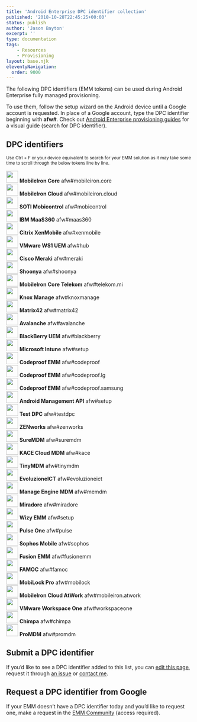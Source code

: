 ```yaml
---
title: 'Android Enterprise DPC identifier collection'
published: '2018-10-28T22:45:25+00:00'
status: publish
author: 'Jason Bayton'
excerpt: ''
type: documentation
tags: 
    - Resources
    - Provisioning
layout: base.njk
eleventyNavigation:
  order: 9000
---
```

The following DPC identifiers (EMM tokens) can be used during Android Enterprise fully managed provisioning.

To use them, follow the setup wizard on the Android device until a Google account is requested. In place of a Google account, type the DPC identifier beginning with **afw#**. Check out [Android Enterprise provisioning guides](/android/android-enterprise-provisioning-guides/) for a visual guide (search for DPC identifier).

## DPC identifiers

<small>Use Ctrl + F or your device equivalent to search for your EMM solution as it may take some time to scroll through the below tokens line by line.</small>

<div id="dpc_extras">
  <div class="dpc-vendor">
    <img width="32px" height="32px" src="https://cdn.bayton.org/uploads/2018/10/mobileiron_71819.png">
    <b>MobileIron Core</b>  
    afw#mobileiron.core
  </div>
  <div class="dpc-vendor">
    <img width="32px" height="32px" src="https://cdn.bayton.org/uploads/2018/10/mobileiron_71819.png">
    <b>MobileIron Cloud</b>  
    afw#mobileiron.cloud
  </div>
  <div class="dpc-vendor">
    <img width="32px" height="32px" src="https://cdn.bayton.org/uploads/2018/10/mobico-1.jpg">
    <b>SOTI Mobicontrol</b>  
    afw#mobicontrol  
  </div>
  <div class="dpc-vendor">
    <img width="32px" height="32px" src="https://cdn.bayton.org/uploads/2018/10/maas.jpg">
    <b>IBM MaaS360</b>  
    afw#maas360  
  </div>
  <div class="dpc-vendor">
    <img width="32px" height="32px" src="https://cdn.bayton.org/uploads/2018/10/xenmob.jpg">
    <b>Citrix XenMobile</b>  
    afw#xenmobile
  </div>
  <div class="dpc-vendor">
    <img width="32px" height="32px" src="https://cdn.bayton.org/uploads/2018/10/ws1uemicon.jpg">
    <b>VMware WS1 UEM</b>  
    afw#hub
  </div>
  <div class="dpc-vendor">
    <img width="32px" height="32px" src="https://cdn.bayton.org/uploads/2018/10/meraki.jpg">
    <b>Cisco Meraki</b>  
    afw#meraki
  </div>
  <div class="dpc-vendor">
    <img width="32px" height="32px" src="https://cdn.bayton.org/uploads/2018/10/shoonyaglow.png">
    <b>Shoonya</b>  
    afw#shoonya  
  </div>
  <div class="dpc-vendor">
    <img width="32px" height="32px" src="https://cdn.bayton.org/uploads/2018/10/mobileiron_71819.png">
    <b>MobileIron Core Telekom</b>  
    afw#telekom.mi  
  </div>
  <div class="dpc-vendor">
    <img width="32px" height="32px" src="https://cdn.bayton.org/uploads/2019/07/knox.png">
    <b>Knox Manage</b>  
    afw#knoxmanage  
  </div>
  <div class="dpc-vendor">
    <img width="32px" height="32px" src="https://cdn.bayton.org/uploads/2020/02/Silverback-Companion-Application-Icon.png">
    <b>Matrix42</b>  
    afw#matrix42  
  </div>
  <div class="dpc-vendor">
    <img width="32px" height="32px" src="https://cdn.bayton.org/uploads/2018/10/avalanche.png">
    <b>Avalanche</b>  
    afw#avalanche
  </div>
  <div class="dpc-vendor">
    <img width="32px" height="32px" src="https://cdn.bayton.org/uploads/2018/10/bbuem.jpg">
    <b>BlackBerry UEM</b>  
    afw#blackberry
  </div>
  <div class="dpc-vendor">
    <img width="32px" height="32px" src="https://cdn.bayton.org/uploads/2018/10/intune.jpg">
    <b>Microsoft Intune</b>  
    afw#setup
  </div>
  <div class="dpc-vendor">
    <img width="32px" height="32px" src="https://cdn.bayton.org/uploads/2018/10/codeproof.png">
    <b>Codeproof EMM</b>  
    afw#codeproof  
  </div>
  <div class="dpc-vendor">
    <img width="32px" height="32px" src="https://cdn.bayton.org/uploads/2018/10/codeproof.png">
    <b>Codeproof EMM</b>  
    afw#codeproof.lg  
  </div>
  <div class="dpc-vendor">
    <img width="32px" height="32px" src="https://cdn.bayton.org/uploads/2018/10/codeproof.png">
    <b>Codeproof EMM</b>  
    afw#codeproof.samsung  
  </div>
  <div class="dpc-vendor">
    <img width="32px" height="32px" src="https://cdn.bayton.org/uploads/2018/10/goog.png">
    <b>Android Management API</b>  
    afw#setup  
  </div>
  <div class="dpc-vendor">
    <img width="32px" height="32px" src="https://cdn.bayton.org/uploads/2018/10/goog.png">
    <b>Test DPC</b>  
    afw#testdpc  
  </div>
  <div class="dpc-vendor">
    <img width="32px" height="32px" src="https://cdn.bayton.org/uploads/2018/10/zen.png">
    <b>ZENworks</b>  
    afw#zenworks
  </div>
  <div class="dpc-vendor">
    <img width="32px" height="32px" src="https://cdn.bayton.org/uploads/2018/10/suremdm.png">
    <b>SureMDM</b>  
    afw#suremdm
  </div>
  <div class="dpc-vendor">
    <img width="32px" height="32px" src="https://cdn.bayton.org/uploads/2019/05/kace-orange.png">
    <b>KACE Cloud MDM</b>  
    afw#kace
  </div>
  <div class="dpc-vendor">
    <img width="32px" height="32px" src="https://cdn.bayton.org/uploads/2019/12/icon-android-tinymdm-white64x64.png">
    <b>TinyMDM</b>  
    afw#tinymdm
  </div>
  <div class="dpc-vendor">
    <img width="32px" height="32px" src="https://cdn.bayton.org/uploads/2018/10/evoluzione-e1599084314695.png">
    <b>EvoluzioneICT</b>  
    afw#evoluzioneict
  </div>
  <div class="dpc-vendor">
    <img width="32px" height="32px" src="https://cdn.bayton.org/uploads/2018/10/memdm.jpg">
    <b>Manage Engine MDM</b>  
    afw#memdm
  </div>
  <div class="dpc-vendor">
    <img width="32px" height="32px" src="https://cdn.bayton.org/uploads/2018/10/miradore-2-e1540806823873.jpg">
    <b>Miradore</b>  
    afw#miradore  
  </div>
  <div class="dpc-vendor">
    <img width="32px" height="32px" src="https://cdn.bayton.org/uploads/2018/10/wizy.jpg">
    <b>Wizy EMM</b>  
    afw#setup
  </div>
  <div class="dpc-vendor">
    <img width="32px" height="32px" src="https://cdn.bayton.org/uploads/2018/10/pulseemm.png">
    <b>Pulse One</b>  
    afw#pulse  
  </div>
  <div class="dpc-vendor">
    <img width="32px" height="32px" src="https://cdn.bayton.org/uploads/2018/10/sophos.png">
    <b>Sophos Mobile</b>  
    afw#sophos  
  </div>
  <div class="dpc-vendor">
    <img width="32px" height="32px" src="https://cdn.bayton.org/uploads/2018/10/fusionemm.png">
    <b>Fusion EMM</b>  
    afw#fusionemm  
  </div>
  <div class="dpc-vendor">
    <img width="32px" height="32px" src="https://cdn.bayton.org/uploads/2018/10/famoc.png">
    <b>FAMOC</b>  
    afw#famoc  
  </div>
  <div class="dpc-vendor">
    <img width="32px" height="32px" src="https://cdn.bayton.org/uploads/2018/10/mobilock.png">
    <b>MobiLock Pro</b>  
    afw#mobilock
  </div>
  <div class="dpc-vendor">
    <img width="32px" height="32px" src="https://cdn.bayton.org/uploads/2018/10/mobileiron_71819.png">
    <b>MobileIron Cloud AtWork</b>  
    afw#mobileiron.atwork
  </div>
  <div class="dpc-vendor">
    <img width="32px" height="32px" src="https://cdn.bayton.org/uploads/2018/10/ws1uemicon.jpg">
    <b>VMware Workspace One</b>  
    afw#workspaceone
  </div>
  <div class="dpc-vendor">
    <img width="32px" height="32px" src="https://cdn.bayton.org/uploads/2020/02/Logo-Chimpa-quad.png">
    <b>Chimpa</b>  
    afw#chimpa
  </div>
  <div class="dpc-vendor">
    <img width="32px" height="32px" src="https://cdn.bayton.org/uploads/2021/04/promdm.png">
    <b>ProMDM</b>  
    afw#promdm
  </div>
</div>
  

## Submit a DPC identifier

If you’d like to see a DPC identifier added to this list, you can [edit this page](https://github.com/jasonbayton/11ty/blob/main/_src/android/android-enterprise-dpc-identifier-collection.md), request it through [an issue](https://github.com/jasonbayton/11ty/issues/new?assignees=jasonbayton&labels=documentation&template=content-request.md&title=%5BContent+request%5D) or [contact me](/contact).

## Request a DPC identifier from Google

If your EMM doesn’t have a DPC identifier today and you’d like to request one, make a request in the [EMM Community](https://emm.androidenterprise.dev/s/) (access required).